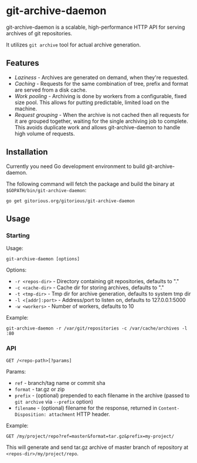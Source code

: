 # git-archive-daemon

git-archive-daemon is a scalable, high-performance HTTP API for serving
archives of git repositories.

It utilizes `git archive` tool for actual archive generation.

## Features

* *Laziness* - Archives are generated on demand, when they're requested.
* *Caching* - Requests for the same combination of tree, prefix and format are
  served from a disk cache.
* *Work pooling* - Archiving is done by workers from a configurable, fixed size
  pool. This allows for putting predictable, limited load on the machine.
* *Request grouping* - When the archive is not cached then all requests for it
  are grouped together, waiting for the single archiving job to complete.
  This avoids duplicate work and allows git-archive-daemon to handle high
  volume of requests.

## Installation

Currently you need Go development environment to build git-archive-daemon.

The following command will fetch the package and build the binary at
`$GOPATH/bin/git-archive-daemon`:

    go get gitorious.org/gitorious/git-archive-daemon

## Usage

### Starting

Usage:

    git-archive-daemon [options]

Options:

* `-r <repos-dir>` - Directory containing git repositories, defaults to "."
* `-c <cache-dir>` - Cache dir for storing archives, defaults to "."
* `-t <tmp-dir>` - Tmp dir for archive generation, defaults to system tmp dir
* `-l <[addr]:port>` -  Address/port to listen on, defaults to 127.0.0.1:5000
* `-w <workers>` - Number of workers, defaults to 10

Example:

    git-archive-daemon -r /var/git/repositories -c /var/cache/archives -l :80

### API

    GET /<repo-path>[?params]

Params:

* `ref` - branch/tag name or commit sha
* `format` - tar.gz or zip
* `prefix` - (optional) prepended to each filename in the archive (passed to `git
  archive` via `--prefix` option)
* `filename` - (optional) filename for the response, returned in
  `Content-Disposition: attachment` HTTP header.

Example:

    GET /my/project/repo?ref=master&format=tar.gz&prefix=my-project/

This will generate and send tar.gz archive of master branch of repository at
`<repos-dir>/my/project/repo`.
